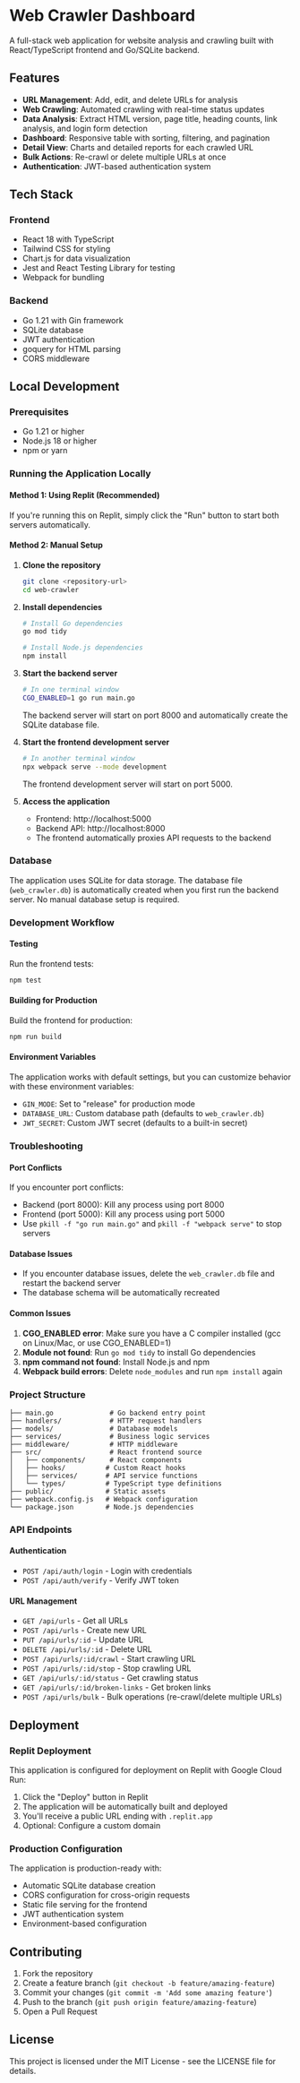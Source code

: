 # Web Crawler Dashboard

A full-stack web application for website analysis and crawling built with React/TypeScript frontend and Go/SQLite backend.

## Features

- **URL Management**: Add, edit, and delete URLs for analysis
- **Web Crawling**: Automated crawling with real-time status updates
- **Data Analysis**: Extract HTML version, page title, heading counts, link analysis, and login form detection
- **Dashboard**: Responsive table with sorting, filtering, and pagination
- **Detail View**: Charts and detailed reports for each crawled URL
- **Bulk Actions**: Re-crawl or delete multiple URLs at once
- **Authentication**: JWT-based authentication system

## Tech Stack

### Frontend
- React 18 with TypeScript
- Tailwind CSS for styling
- Chart.js for data visualization
- Jest and React Testing Library for testing
- Webpack for bundling

### Backend
- Go 1.21 with Gin framework
- SQLite database
- JWT authentication
- goquery for HTML parsing
- CORS middleware

## Local Development

### Prerequisites
- Go 1.21 or higher
- Node.js 18 or higher
- npm or yarn

### Running the Application Locally

#### Method 1: Using Replit (Recommended)
If you're running this on Replit, simply click the "Run" button to start both servers automatically.

#### Method 2: Manual Setup

1. **Clone the repository**
   ```bash
   git clone <repository-url>
   cd web-crawler
   ```

2. **Install dependencies**
   ```bash
   # Install Go dependencies
   go mod tidy
   
   # Install Node.js dependencies
   npm install
   ```

3. **Start the backend server**
   ```bash
   # In one terminal window
   CGO_ENABLED=1 go run main.go
   ```
   The backend server will start on port 8000 and automatically create the SQLite database file.

4. **Start the frontend development server**
   ```bash
   # In another terminal window
   npx webpack serve --mode development
   ```
   The frontend development server will start on port 5000.

5. **Access the application**
   - Frontend: http://localhost:5000
   - Backend API: http://localhost:8000
   - The frontend automatically proxies API requests to the backend

### Database
The application uses SQLite for data storage. The database file (`web_crawler.db`) is automatically created when you first run the backend server. No manual database setup is required.

### Development Workflow

#### Testing
Run the frontend tests:
```bash
npm test
```

#### Building for Production
Build the frontend for production:
```bash
npm run build
```

#### Environment Variables
The application works with default settings, but you can customize behavior with these environment variables:

- `GIN_MODE`: Set to "release" for production mode
- `DATABASE_URL`: Custom database path (defaults to `web_crawler.db`)
- `JWT_SECRET`: Custom JWT secret (defaults to a built-in secret)

### Troubleshooting

#### Port Conflicts
If you encounter port conflicts:
- Backend (port 8000): Kill any process using port 8000
- Frontend (port 5000): Kill any process using port 5000
- Use `pkill -f "go run main.go"` and `pkill -f "webpack serve"` to stop servers

#### Database Issues
- If you encounter database issues, delete the `web_crawler.db` file and restart the backend server
- The database schema will be automatically recreated

#### Common Issues
1. **CGO_ENABLED error**: Make sure you have a C compiler installed (gcc on Linux/Mac, or use CGO_ENABLED=1)
2. **Module not found**: Run `go mod tidy` to install Go dependencies
3. **npm command not found**: Install Node.js and npm
4. **Webpack build errors**: Delete `node_modules` and run `npm install` again

### Project Structure
```
├── main.go              # Go backend entry point
├── handlers/            # HTTP request handlers
├── models/              # Database models
├── services/            # Business logic services
├── middleware/          # HTTP middleware
├── src/                 # React frontend source
│   ├── components/      # React components
│   ├── hooks/          # Custom React hooks
│   ├── services/       # API service functions
│   └── types/          # TypeScript type definitions
├── public/             # Static assets
├── webpack.config.js   # Webpack configuration
└── package.json        # Node.js dependencies
```

### API Endpoints

#### Authentication
- `POST /api/auth/login` - Login with credentials
- `POST /api/auth/verify` - Verify JWT token

#### URL Management
- `GET /api/urls` - Get all URLs
- `POST /api/urls` - Create new URL
- `PUT /api/urls/:id` - Update URL
- `DELETE /api/urls/:id` - Delete URL
- `POST /api/urls/:id/crawl` - Start crawling URL
- `POST /api/urls/:id/stop` - Stop crawling URL
- `GET /api/urls/:id/status` - Get crawling status
- `GET /api/urls/:id/broken-links` - Get broken links
- `POST /api/urls/bulk` - Bulk operations (re-crawl/delete multiple URLs)

## Deployment

### Replit Deployment
This application is configured for deployment on Replit with Google Cloud Run:

1. Click the "Deploy" button in Replit
2. The application will be automatically built and deployed
3. You'll receive a public URL ending with `.replit.app`
4. Optional: Configure a custom domain

### Production Configuration
The application is production-ready with:
- Automatic SQLite database creation
- CORS configuration for cross-origin requests
- Static file serving for the frontend
- JWT authentication system
- Environment-based configuration

## Contributing

1. Fork the repository
2. Create a feature branch (`git checkout -b feature/amazing-feature`)
3. Commit your changes (`git commit -m 'Add some amazing feature'`)
4. Push to the branch (`git push origin feature/amazing-feature`)
5. Open a Pull Request

## License

This project is licensed under the MIT License - see the LICENSE file for details.
